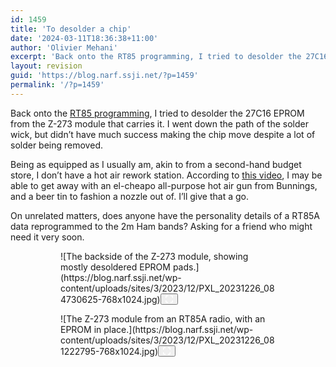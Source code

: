 ```yaml
---
id: 1459
title: 'To desolder a chip'
date: '2024-03-11T18:36:38+11:00'
author: 'Olivier Mehani'
excerpt: 'Back onto the RT85 programming, I tried to desolder the 27C16 EPROM. Solder wick didn''t work. Next step: el-cheapo hot air gun.'
layout: revision
guid: 'https://blog.narf.ssji.net/?p=1459'
permalink: '/?p=1459'
---
```


Back onto the [RT85 programming](https://blog.narf.ssji.net/2023/11/25/updating-channel-memory-awa-rt85-ham-radio/), I tried to desolder the 27C16 EPROM from the Z-273 module that carries it. I went down the path of the solder wick, but didn’t have much success making the chip move despite a lot of solder being removed.

Being as equipped as I usually am, akin to from a second-hand budget store, I don’t have a hot air rework station. According to [this video](https://www.youtube.com/watch?app=desktop&v=fb7iWSXNta4), I may be able to get away with an el-cheapo all-purpose hot air gun from Bunnings, and a beer tin to fashion a nozzle out of. I’ll give that a go.

On unrelated matters, does anyone have the personality details of a RT85A data reprogrammed to the 2m Ham bands? Asking for a friend who might need it very soon.

<figure class="wp-block-gallery has-nested-images columns-default is-cropped wp-block-gallery-104 is-layout-flex wp-block-gallery-is-layout-flex"><figure class="wp-block-image size-large wp-lightbox-container" data-wp-context="{"uploadedSrc":"https:\/\/blog.narf.ssji.net\/wp-content\/uploads\/sites\/3\/2023\/12\/PXL_20231226_084730625-scaled.jpg","figureClassNames":"wp-block-image size-large","figureStyles":null,"imgClassNames":"wp-image-1095","imgStyles":null,"targetWidth":1920,"targetHeight":2560,"scaleAttr":false,"ariaLabel":"Enlarge image: The backside of the Z-273 module, showing mostly desoldered EPROM pads.","alt":"The backside of the Z-273 module, showing mostly desoldered EPROM pads."}" data-wp-interactive="core/image">![The backside of the Z-273 module, showing mostly desoldered EPROM pads.](https://blog.narf.ssji.net/wp-content/uploads/sites/3/2023/12/PXL_20231226_084730625-768x1024.jpg)<button aria-haspopup="dialog" aria-label="Enlarge image: The backside of the Z-273 module, showing mostly desoldered EPROM pads." class="lightbox-trigger" data-wp-init="callbacks.initTriggerButton" data-wp-on-async--click="actions.showLightbox" data-wp-style--right="context.imageButtonRight" data-wp-style--top="context.imageButtonTop" type="button"> <svg fill="none" height="12" viewbox="0 0 12 12" width="12" xmlns="http://www.w3.org/2000/svg"><path d="M2 0a2 2 0 0 0-2 2v2h1.5V2a.5.5 0 0 1 .5-.5h2V0H2Zm2 10.5H2a.5.5 0 0 1-.5-.5V8H0v2a2 2 0 0 0 2 2h2v-1.5ZM8 12v-1.5h2a.5.5 0 0 0 .5-.5V8H12v2a2 2 0 0 1-2 2H8Zm2-12a2 2 0 0 1 2 2v2h-1.5V2a.5.5 0 0 0-.5-.5H8V0h2Z" fill="#fff"></path></svg></button></figure><figure class="wp-block-image size-large is-style-default wp-lightbox-container" data-wp-context="{"uploadedSrc":"https:\/\/blog.narf.ssji.net\/wp-content\/uploads\/sites\/3\/2023\/12\/PXL_20231226_081222795-scaled.jpg","figureClassNames":"wp-block-image size-large is-style-default","figureStyles":null,"imgClassNames":"wp-image-1096","imgStyles":null,"targetWidth":1920,"targetHeight":2560,"scaleAttr":false,"ariaLabel":"Enlarge image: The Z-273 module from an RT85A radio, with an EPROM in place.","alt":"The Z-273 module from an RT85A radio, with an EPROM in place."}" data-wp-interactive="core/image">![The Z-273 module from an RT85A radio, with an EPROM in place.](https://blog.narf.ssji.net/wp-content/uploads/sites/3/2023/12/PXL_20231226_081222795-768x1024.jpg)<button aria-haspopup="dialog" aria-label="Enlarge image: The Z-273 module from an RT85A radio, with an EPROM in place." class="lightbox-trigger" data-wp-init="callbacks.initTriggerButton" data-wp-on-async--click="actions.showLightbox" data-wp-style--right="context.imageButtonRight" data-wp-style--top="context.imageButtonTop" type="button"> <svg fill="none" height="12" viewbox="0 0 12 12" width="12" xmlns="http://www.w3.org/2000/svg"><path d="M2 0a2 2 0 0 0-2 2v2h1.5V2a.5.5 0 0 1 .5-.5h2V0H2Zm2 10.5H2a.5.5 0 0 1-.5-.5V8H0v2a2 2 0 0 0 2 2h2v-1.5ZM8 12v-1.5h2a.5.5 0 0 0 .5-.5V8H12v2a2 2 0 0 1-2 2H8Zm2-12a2 2 0 0 1 2 2v2h-1.5V2a.5.5 0 0 0-.5-.5H8V0h2Z" fill="#fff"></path></svg></button></figure></figure>
